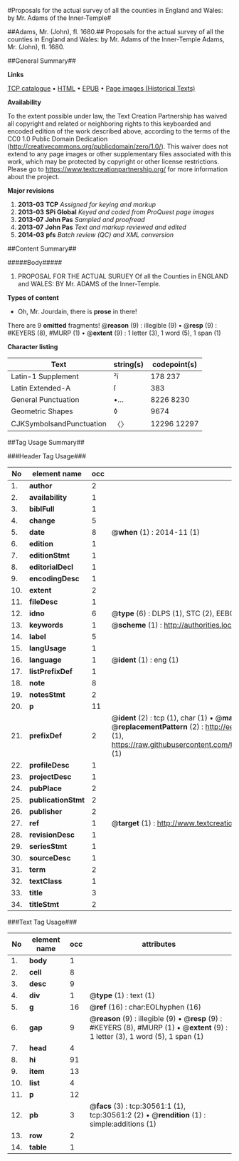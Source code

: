 #Proposals for the actual survey of all the counties in England and Wales: by Mr. Adams of the Inner-Temple#

##Adams, Mr. (John), fl. 1680.##
Proposals for the actual survey of all the counties in England and Wales: by Mr. Adams of the Inner-Temple
Adams, Mr. (John), fl. 1680.

##General Summary##

**Links**

[TCP catalogue](http://www.ota.ox.ac.uk/tcp/)  • 
[HTML](http://tei.it.ox.ac.uk/tcp/Texts-HTML/free/A26/A26334.html)  • 
[EPUB](http://tei.it.ox.ac.uk/tcp/Texts-EPUB/free/A26/A26334.epub) • 
[Page images (Historical Texts)](https://historicaltexts.jisc.ac.uk/eebo-99826169e)

**Availability**

To the extent possible under law, the Text Creation Partnership has waived all copyright and related or neighboring rights to this keyboarded and encoded edition of the work described above, according to the terms of the CC0 1.0 Public Domain Dedication (http://creativecommons.org/publicdomain/zero/1.0/). This waiver does not extend to any page images or other supplementary files associated with this work, which may be protected by copyright or other license restrictions. Please go to https://www.textcreationpartnership.org/ for more information about the project.

**Major revisions**

1. __2013-03__ __TCP__ *Assigned for keying and markup*
1. __2013-03__ __SPi Global__ *Keyed and coded from ProQuest page images*
1. __2013-07__ __John Pas__ *Sampled and proofread*
1. __2013-07__ __John Pas__ *Text and markup reviewed and edited*
1. __2014-03__ __pfs__ *Batch review (QC) and XML conversion*

##Content Summary##

#####Body#####

1. PROPOSAL FOR THE ACTUAL SURUEY Of all the Counties in ENGLAND and WALES: BY Mr. ADAMS of the Inner-Temple.

**Types of content**

  * Oh, Mr. Jourdain, there is **prose** in there!

There are 9 **omitted** fragments! 
 @__reason__ (9) : illegible (9)  •  @__resp__ (9) : #KEYERS (8), #MURP (1)  •  @__extent__ (9) : 1 letter (3), 1 word (5), 1 span (1)

**Character listing**


|Text|string(s)|codepoint(s)|
|---|---|---|
|Latin-1 Supplement|²í|178 237|
|Latin Extended-A|ſ|383|
|General Punctuation|•…|8226 8230|
|Geometric Shapes|◊|9674|
|CJKSymbolsandPunctuation|〈〉|12296 12297|

##Tag Usage Summary##

###Header Tag Usage###

|No|element name|occ|attributes|
|---|---|---|---|
|1.|__author__|2||
|2.|__availability__|1||
|3.|__biblFull__|1||
|4.|__change__|5||
|5.|__date__|8| @__when__ (1) : 2014-11 (1)|
|6.|__edition__|1||
|7.|__editionStmt__|1||
|8.|__editorialDecl__|1||
|9.|__encodingDesc__|1||
|10.|__extent__|2||
|11.|__fileDesc__|1||
|12.|__idno__|6| @__type__ (6) : DLPS (1), STC (2), EEBO-CITATION (1), PROQUEST (1), VID (1)|
|13.|__keywords__|1| @__scheme__ (1) : http://authorities.loc.gov/ (1)|
|14.|__label__|5||
|15.|__langUsage__|1||
|16.|__language__|1| @__ident__ (1) : eng (1)|
|17.|__listPrefixDef__|1||
|18.|__note__|8||
|19.|__notesStmt__|2||
|20.|__p__|11||
|21.|__prefixDef__|2| @__ident__ (2) : tcp (1), char (1)  •  @__matchPattern__ (2) : ([0-9\-]+):([0-9IVX]+) (1), (.+) (1)  •  @__replacementPattern__ (2) : http://eebo.chadwyck.com/downloadtiff?vid=$1&page=$2 (1), https://raw.githubusercontent.com/textcreationpartnership/Texts/master/tcpchars.xml#$1 (1)|
|22.|__profileDesc__|1||
|23.|__projectDesc__|1||
|24.|__pubPlace__|2||
|25.|__publicationStmt__|2||
|26.|__publisher__|2||
|27.|__ref__|1| @__target__ (1) : http://www.textcreationpartnership.org/docs/. (1)|
|28.|__revisionDesc__|1||
|29.|__seriesStmt__|1||
|30.|__sourceDesc__|1||
|31.|__term__|2||
|32.|__textClass__|1||
|33.|__title__|3||
|34.|__titleStmt__|2||


###Text Tag Usage###

|No|element name|occ|attributes|
|---|---|---|---|
|1.|__body__|1||
|2.|__cell__|8||
|3.|__desc__|9||
|4.|__div__|1| @__type__ (1) : text (1)|
|5.|__g__|16| @__ref__ (16) : char:EOLhyphen (16)|
|6.|__gap__|9| @__reason__ (9) : illegible (9)  •  @__resp__ (9) : #KEYERS (8), #MURP (1)  •  @__extent__ (9) : 1 letter (3), 1 word (5), 1 span (1)|
|7.|__head__|4||
|8.|__hi__|91||
|9.|__item__|13||
|10.|__list__|4||
|11.|__p__|12||
|12.|__pb__|3| @__facs__ (3) : tcp:30561:1 (1), tcp:30561:2 (2)  •  @__rendition__ (1) : simple:additions (1)|
|13.|__row__|2||
|14.|__table__|1||

